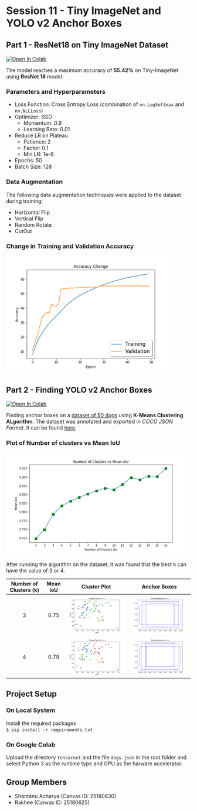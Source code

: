 # Session 11 - Tiny ImageNet and YOLO v2 Anchor Boxes

## Part 1 - ResNet18 on Tiny ImageNet Dataset

[![Open In Colab](https://colab.research.google.com/assets/colab-badge.svg)](https://colab.research.google.com/drive/1rt460SqT7hy3XkTHefc1FNgSoUdBklbI)

The model reaches a maximum accuracy of **55.42%** on Tiny-ImageNet using **ResNet 18** model.

### Parameters and Hyperparameters

- Loss Function: Cross Entropy Loss (combination of `nn.LogSoftmax` and `nn.NLLLoss`)
- Optimizer: SGD
  - Momentum: 0.9
  - Learning Rate: 0.01
- Reduce LR on Plateau
  - Patience: 2
  - Factor: 0.1
  - Min LR: 1e-6
- Epochs: 50
- Batch Size: 128

### Data Augmentation

The following data augmentation techniques were applied to the dataset during training:

- Horizontal Flip
- Vertical Flip
- Random Rotate
- CutOut

### Change in Training and Validation Accuracy

<img src="images/accuracy_change.png" width="450px">

## Part 2 - Finding YOLO v2 Anchor Boxes

[![Open In Colab](https://colab.research.google.com/assets/colab-badge.svg)](https://colab.research.google.com/drive/1IkqT4NIYV-bRGFLXkYN3h0n6GkzOt36I)

Finding anchor boxes on a [dataset of 50 dogs](images/dogs) using **K-Means Clustering ALgorithm**. The dataset was annotated and exported in _COCO JSON Format_. It can be found [here](dogs.json).

### Plot of Number of clusters vs Mean IoU

![kmeans_iou](images/kmeans_iou.png)

After running the algorithm on the dataset, it was found that the best k can have the value of 3 or 4.

| Number of Clusters (k) | Mean IoU |                  Cluster Plot                  |                 Anchor Boxes                 |
| :--------------------: | :------: | :--------------------------------------------: | :------------------------------------------: |
|           3            |   0.75   | ![cluster_plot_k3](images/cluster_plot_k3.png) | ![anchor_bbox_k3](images/anchor_bbox_k3.png) |
|           4            |   0.79   | ![cluster_plot_k4](images/cluster_plot_k4.png) | ![anchor_bbox_k4](images/anchor_bbox_k4.png) |

## Project Setup

### On Local System

Install the required packages  
 `$ pip install -r requirements.txt`

### On Google Colab

Upload the directory `tensornet` and the file `dogs.json` in the root folder and select Python 3 as the runtime type and GPU as the harware accelerator.

## Group Members

- Shantanu Acharya (Canvas ID: 25180630)
- Rakhee (Canvas ID: 25180625)
